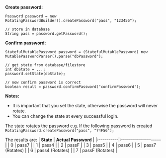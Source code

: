 **Create password:**
```
Password password = new RotatingPasswordBuilder().createPassword("pass", "123456");

// store in database
String pass = password.getPassword();
```

**Confirm password:**
```
StatefulMutablePassword password = (StatefulMutablePassword) new MutablePasswordParser().parse("dbPassword");

// get state from database/filestore
int dbState = ...;
password.setState(dbState);

// now confirm password is correct
boolean result = password.confirmPassword("confirmPassword");
```

**Notes:**
  * It is important that you set the state, otherwise the password will never rotate.
  * You can change the state at every successful login.

The state rotates the password e.g. If the following password is created
`RotatingPassword.createPassword("pass", "74F56");`

The results are:
| **State** | **Actual Password** |
|:----------|:--------------------|
| 0 | pass7 |
| 1 | pass4 |
| 2 | passF |
| 3 | pass5 |
| 4 | pass6 |
| 5 | pass7 (Rotates) |
| 6 | pass4 (Rotates) |
| 7 | passF (Rotates) |